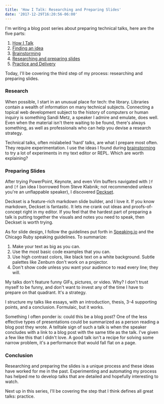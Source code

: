 ```yaml
---
title: 'How I Talk: Researching and Preparing Slides'
date: '2017-12-29T16:20:56-06:00'
---
```


I'm writing a blog post series about preparing technical talks, here are the five parts:

1. [How I Talk](/how-i-talk)
1. [Finding an idea](/how-i-talk-finding-an-idea)
1. [Brainstorming](/how-i-talk-brainstorming)
1. [Researching and preparing slides](/how-i-talk-researching-and-preparing-slides)
1. [Practice and Delivery](/how-i-talk-practice-and-delivery)

Today, I'll be covering the third step of my process: researching and preparing
slides.

### Research

When possible, I start in an unusual place for tech: the library. Libraries
contain a wealth of information on many technical subjects. Connecting a
topical web development subject to the history of computers or human inquiry is
something Sandi Metz, a speaker I admire and emulate, does well. Even when the
material isn't there waiting to be found, there's always something, as well as
professionals who can help you devise a research strategy.

Technical talks, often mislabeled 'hard' talks, are what I prepare most often.
They require experimentation. I use the ideas I found during
[brainstorming](/how-i-talk-brainstorming) to try a lot of experiments in my
text editor or REPL. Which are worth explaining?

### Preparing Slides

After trying PowerPoint, Keynote, and even Vim buffers navigated
with `]f` and `[f` (an idea I borrowed from Steve Klabnik; not recommended unless
you're an unflappable speaker), I discovered [Deckset](https://www.decksetapp.com/).

Deckset is a feature-rich markdown slide builder, and I love it. If you know
markdown, Deckset is fantastic. It lets me crank out ideas and
proofs-of-concept right in my editor. If you feel that the hardest part of
preparing a talk is putting together the visuals and notes you need to speak, then Deckset is worth trying.

As for slide design, I follow the guidelines put forth in
[Speaking.io](http://speaking.io) and the Chicago Ruby speaking guidelines. To summarize: 

1. Make your text as big as you can.
1. Use the most basic code examples that you can.
1. Use high contrast colors, like black text on a white background. Subtle palettes like Zenburn don't work on a projector.
1. Don't show code unless you want your audience to read every line; they will.

My talks don't feature funny GIFs, pictures, or video. Why? I don't trust
myself to be funny, and don't want to invest any of the time I have to prepare
on that quadrant. It's a strategy.

I structure my talks like essays, with an introduction, thesis, 3-4 supporting
points, and a conclusion. Formulaic, but it works.

Something I often ponder is: could this be a blog post? One of the less
effective types of presentations could be summarized as a person reading a blog
post they wrote. A telltale sign of such a talk is when the speaker concludes
with a link to a blog post with the same title as the talk. I've given a few
like this that I didn't love. A good talk isn't a recipe for solving some
narrow problem, it's a performance that would fall flat on a page.

### Conclusion

Researching and preparing the slides is a unique process and these ideas have
worked for me in the past. Experimenting and automating my process has helped
me to develop talks that are detailed and hopefully interesting to
watch.

Next up in this series, I'll be covering the step that I think defines all
great talks: practice.

